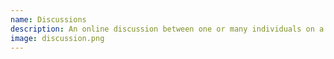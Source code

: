 ```yaml
---
name: Discussions
description: An online discussion between one or many individuals on a topic.
image: discussion.png
---
```


